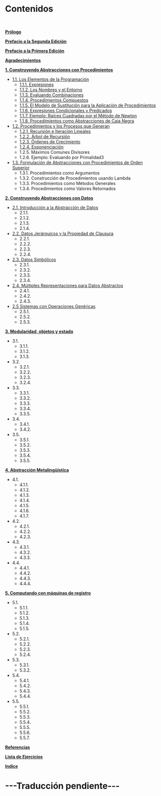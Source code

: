 <br>

# Contenidos

<br>

**[Prólogo](./05-prologo.md)**

**[Prefacio a la Segunda Edición](./06-prefacio-2da-edicion.md)**

**[Prefacio a la Primera Edición](./07-prefacio-1ra-edicion.md)**

**[Agradecimientos](./08-agradecimientos.md)**

**[1. Construyendo Abstracciones con Procedimientos](./09-capitulo-1-intro.md#Construyendo-Abstracciones-con-Procedimientos)**
  * [1.1. Los Elementos de la Programación](./10-capitulo-1-seccion-1-1.md)
    * [1.1.1. Expresiones](./10-capitulo-1-seccion-1-1.md#111-expresiones)
    * [1.1.2. Los Nombres y el Entorno](./10-capitulo-1-seccion-1-1.md#112-Los-Nombres-y-el-Entorno)
    * [1.1.3. Evaluando Combinaciones](./10-capitulo-1-seccion-1-1.md#113-Evaluando-Combinaciones)
    * [1.1.4. Procedimientos Compuestos](./10-capitulo-1-seccion-1-1.md#114-Procedimientos-Compuestos)
    * [1.1.5. El Modelo de Sustitución para la Aplicación de Procedimientos](./10-capitulo-1-seccion-1-1.md#115-El-Modelo-de-Sustitución-para-la-Aplicación-de-Procedimientos)
    * [1.1.6. Expresiones Condicionales y Predicados](./10-capitulo-1-seccion-1-1.md#116-Expresiones-Condicionales-y-Predicados)
    * [1.1.7. Ejemplo: Raíces Cuadradas por el Método de Newton](./10-capitulo-1-seccion-1-1.md#117-Ejemplo-Raíces-Cuadradas-por-el-Método-de-Newton)
    * [1.1.8. Procedimientos como Abstracciones de Caja Negra](./10-capitulo-1-seccion-1-1.md#118-Procedimientos-como-Abstracciones-de-Caja-Negra)
  * [1.2. Procedimientos y los Procesos que Generan](./11-capitulo-1-seccion-1-2.md)
    * [1.2.1. Recursión e Iteración Lineales](./11-capitulo-1-seccion-1-2.md#121-Recursión-e-Iteración-Lineales)
    * [1.2.2. Árbol de Recursión](./11-capitulo-1-seccion-1-2.md#122-Árbol-de-Recursión)
    * [1.2.3. Órdenes de Crecimiento](./11-capitulo-1-seccion-1-2.md#123-Órdenes-de-Crecimiento)
    * [1.2.4. Exponenciación](./11-capitulo-1-seccion-1-2.md#124-Exponenciación)
    * 1.2.5. Máximos Comunes Divisores
    * 1.2.6. Ejemplo: Evaluando por Primalidad3
  * [1.3. Formulación de Abstracciones con Procedimientos de Orden Superior](./12-capitulo-1-seccion-1-3.md)
    * 1.3.1. Procedimientos como Argumentos
    * 1.3.2. Construcción de Procedimientos usando Lambda
    * 1.3.3. Procedimientos como Métodos Generales
    * 1.3.4. Procedimientos como Valores Retornados

**[2. Construyendo Abstracciones con Datos](./13-capitulo-2-intro.md)**
  * [2.1. Introducción a la Abstracción de Datos](./14-capitulo-2-seccion-2-1.md)
    * 2.1.1. 
    * 2.1.2.
    * 2.1.3.
    * 2.1.4.
  * [2.2. Datos Jerárquicos y la Propiedad de Clausura](./15-capitulo-2-seccion-2-2.md)
    * 2.2.1.
    * 2.2.2.
    * 2.2.3.
    * 2.2.4.
  * [2.3. Datos Simbólicos](./16-capitulo-2-seccion-2-3.md)
    * 2.3.1.
    * 2.3.2.
    * 2.3.3.
    * 2.3.4.
  * [2.4. Múltiples Representaciones para Datos Abstractos](./17-capitulo-2-seccion-2-4.md)
    * 2.4.1.
    * 2.4.2.
    * 2.4.3.
  * [2.5 Sistemas con Operaciones Genéricas](./18-capitulo-2-seccion-2-5.md)
    * 2.5.1.
    * 2.5.2.
    * 2.5.3.

**[3. Modularidad, objetos y estado](./19-capitulo-3-intro.md)**
  * 3.1.
    * 3.1.1.
    * 3.1.2.
    * 3.1.3.
  * 3.2.
    * 3.2.1.
    * 3.2.2.
    * 3.2.3.
    * 3.2.4.
  * 3.3.
    * 3.3.1.
    * 3.3.2.
    * 3.3.3.
    * 3.3.4.
    * 3.3.5.
  * 3.4.
    * 3.4.1.
    * 3.4.2.
  * 3.5.
    * 3.5.1.
    * 3.5.2.
    * 3.5.3.
    * 3.5.4.
    * 3.5.5.

**[4. Abstracción Metalingüística](./25-capitulo-4-intro.md)**
  * 4.1.
    * 4.1.1.
    * 4.1.2.
    * 4.1.3.
    * 4.1.4.
    * 4.1.5.
    * 4.1.6.
    * 4.1.7.
  * 4.2.
    * 4.2.1.
    * 4.2.2.
    * 4.2.3.
  * 4.3.
    * 4.3.1.
    * 4.3.2.
    * 4.3.3.
  * 4.4.
    * 4.4.1.
    * 4.4.2.
    * 4.4.3.
    * 4.4.4.

**[5. Computando con máquinas de registro](./30-capitulo-5-intro.md)**
  * 5.1.
    * 5.1.1.
    * 5.1.2.
    * 5.1.3.
    * 5.1.4.
    * 5.1.5.
  * 5.2.
    * 5.2.1.
    * 5.2.2.
    * 5.2.3.
    * 5.2.4.
  * 5.3.
    * 5.3.1.
    * 5.3.2.
  * 5.4.
    * 5.4.1.
    * 5.4.2.
    * 5.4.3.
    * 5.4.4.
  * 5.5.
    * 5.5.1.
    * 5.5.2.
    * 5.5.3.
    * 5.5.4.
    * 5.5.5.
    * 5.5.6.
    * 5.5.7.

**[Referencias](./36-referencias.md)**

**[Lista de Ejercicios](./37-lista-de-ejercicios.md)**

**[Indice](./38-indice.md)**

# ---Traducción pendiente---